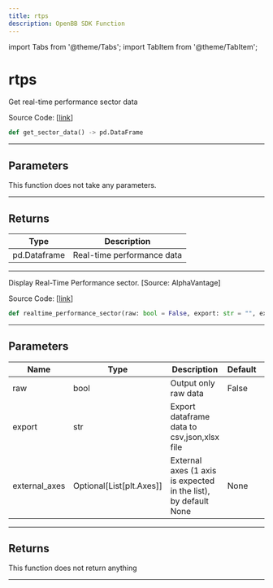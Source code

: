 ```yaml
---
title: rtps
description: OpenBB SDK Function
---
```


import Tabs from '@theme/Tabs';
import TabItem from '@theme/TabItem';

# rtps

<Tabs>
<TabItem value="model" label="Model" default>

Get real-time performance sector data

Source Code: [[link](https://github.com/OpenBB-finance/OpenBBTerminal/tree/main/openbb_terminal/economy/alphavantage_model.py#L19)]

```python
def get_sector_data() -> pd.DataFrame
```

---

## Parameters

This function does not take any parameters.

---

## Returns

| Type | Description |
| ---- | ----------- |
| pd.Dataframe | Real-time performance data |
---



</TabItem>
<TabItem value="view" label="View">

Display Real-Time Performance sector. [Source: AlphaVantage]

Source Code: [[link](https://github.com/OpenBB-finance/OpenBBTerminal/tree/main/openbb_terminal/economy/alphavantage_view.py#L27)]

```python
def realtime_performance_sector(raw: bool = False, export: str = "", external_axes: Optional[List[matplotlib.axes._axes.Axes]] = None) -> None
```

---

## Parameters

| Name | Type | Description | Default | Optional |
| ---- | ---- | ----------- | ------- | -------- |
| raw | bool | Output only raw data | False | True |
| export | str | Export dataframe data to csv,json,xlsx file |  | True |
| external_axes | Optional[List[plt.Axes]] | External axes (1 axis is expected in the list), by default None | None | True |


---

## Returns

This function does not return anything

---



</TabItem>
</Tabs>